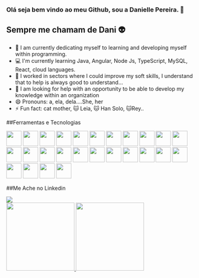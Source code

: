 ### Olá seja bem vindo ao meu Github, sou a Danielle Pereira. 👋
##  Sempre me chamam de Dani :alien:




- 📡 I am currently dedicating myself to learning and developing myself within programming.
- 💻 I'm currently learning Java, Angular, Node Js, TypeScript, MySQL, React, cloud languages.
- 👯 I worked in sectors where I could improve my soft skills, I understand that to help is always good to understand...
- 🤔 I am looking for help with an opportunity to be able to develop my knowledge within an organization
- 😄 Pronouns: a, ela, dela....She, her
- ⚡ Fun fact: cat mother, 🐱 Leia, 🐱 Han Solo, 🐱Rey..

##Ferramentas e Tecnologias 


<img src="https://cdn.jsdelivr.net/gh/devicons/devicon/icons/angularjs/angularjs-original.svg" width="40" height="40"/> <img src="https://cdn.jsdelivr.net/gh/devicons/devicon/icons/androidstudio/androidstudio-original.svg" width="40" height="40"/> <img src="https://cdn.jsdelivr.net/gh/devicons/devicon/icons/chrome/chrome-original.svg" width="40" height="40"/>  <img src="https://cdn.jsdelivr.net/gh/devicons/devicon/icons/cplusplus/cplusplus-original.svg" width="40" height="40"/>  <img src="https://cdn.jsdelivr.net/gh/devicons/devicon/icons/css3/css3-original.svg"  width="40" height="40"/>  <img src="https://cdn.jsdelivr.net/gh/devicons/devicon/icons/github/github-original.svg" width="40" height="40"/> <img src="https://cdn.jsdelivr.net/gh/devicons/devicon/icons/html5/html5-original.svg" width="40" height="40"/>  <img src="https://cdn.jsdelivr.net/gh/devicons/devicon/icons/java/java-original.svg" width="40" height="40"/>  <img src="https://cdn.jsdelivr.net/gh/devicons/devicon/icons/linkedin/linkedin-original.svg" width="40" height="40"/>  <img src="https://cdn.jsdelivr.net/gh/devicons/devicon/icons/nodejs/nodejs-original.svg" width="40" height="40"/> <img src="https://cdn.jsdelivr.net/gh/devicons/devicon/icons/npm/npm-original-wordmark.svg" width="40" height="40"/>  <img src="https://cdn.jsdelivr.net/gh/devicons/devicon/icons/oracle/oracle-original.svg" width="40" height="40"/> <img src="https://cdn.jsdelivr.net/gh/devicons/devicon/icons/react/react-original.svg" width="40" height="40" /> <img src="https://cdn.jsdelivr.net/gh/devicons/devicon/icons/trello/trello-plain.svg" width="40" height="40"/> <img src="https://cdn.jsdelivr.net/gh/devicons/devicon/icons/typescript/typescript-original.svg" width="40" height="40"/> <img src="https://cdn.jsdelivr.net/gh/devicons/devicon/icons/ubuntu/ubuntu-plain.svg" width="40" height="40" /> <img src="https://cdn.jsdelivr.net/gh/devicons/devicon/icons/vscode/vscode-original.svg" width="40" height="40"/> <img src="https://cdn.jsdelivr.net/gh/devicons/devicon/icons/c/c-original.svg" width="40" height="40"/> <img src="https://cdn.jsdelivr.net/gh/devicons/devicon/icons/canva/canva-original.svg" width="40" height="40" /> <img src="https://cdn.jsdelivr.net/gh/devicons/devicon/icons/csharp/csharp-original.svg"  width="40" height="40" /> <img src="https://cdn.jsdelivr.net/gh/devicons/devicon/icons/firebase/firebase-plain.svg"  width="40" height="40" /> <img src="https://cdn.jsdelivr.net/gh/devicons/devicon/icons/git/git-original.svg" width="40" height="40" /> <img src="https://cdn.jsdelivr.net/gh/devicons/devicon/icons/googlecloud/googlecloud-original.svg" width="40" height="40" /> <img src="https://cdn.jsdelivr.net/gh/devicons/devicon/icons/javascript/javascript-original.svg" width="40" height="40" /> <img src="https://cdn.jsdelivr.net/gh/devicons/devicon/icons/mysql/mysql-original.svg" width="40" height="40"/> <img src="https://cdn.jsdelivr.net/gh/devicons/devicon/icons/nextjs/nextjs-original.svg"  width="40" height="40" />
          
##Me Ache no Linkedin         
<div>
<a href="https://www.linkedin.com/in/danielle-pereira11" target="_blank"><img src="https://img.shields.io/badge/-LinkedIn-%230077B5?style=for-the-badge&logo=linkedin&logoColor=white" target="_blank"></a>
</div>  

<div>
<a href="https://github.com/DaniellePereira001">
<img height="180em" src="https://github-readme-stats.vercel.app/api/top-langs/?username=DaniellePereira001&layout=compact&langs_count=7&theme=dracula"/>
<img height="180em" src="https://github-readme-stats.vercel.app/api?username=DaniellePereira001&show_icons=true&theme=dracula&include_all_commits=true&count_private=true"/>
</div>



          
          
          

          
          
          
          
          
          
          
          
          
          
          
          
          
          
          
          
          
          

